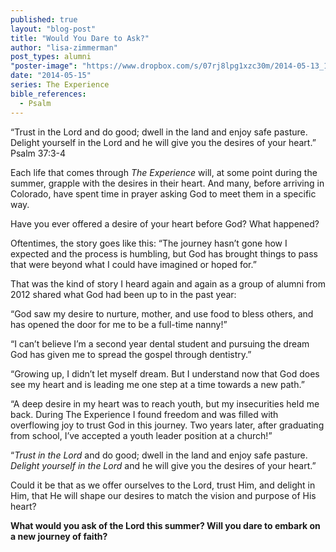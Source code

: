 ```yaml
---
published: true
layout: "blog-post"
title: "Would You Dare to Ask?"
author: "lisa-zimmerman"
post_types: alumni
"poster-image": "https://www.dropbox.com/s/07rj8lpg1xzc30m/2014-05-13_11.17.13_2.jpg"
date: "2014-05-15"
series: The Experience
bible_references: 
  - Psalm
---
```


“Trust in the Lord and do good; dwell in the land and enjoy safe pasture.  Delight yourself in the Lord and he will give you the desires of your heart.”
Psalm 37:3-4

Each life that comes through *The Experience* will, at some point during the summer, grapple with the desires in their heart.  And many, before arriving in Colorado, have spent time in prayer asking God to meet them in a specific way.

Have you ever offered a desire of your heart before God?  What happened?

Oftentimes, the story goes like this: “The journey hasn’t gone how I expected and the process is humbling, but God has brought things to pass that were beyond what I could have imagined or hoped for.”

That was the kind of story I heard again and again as a group of alumni from 2012 shared what God had been up to in the past year:

“God saw my desire to nurture, mother, and use food to bless others, and has 		opened the door for me to be a full-time nanny!”
    
“I can’t believe I’m a second year dental student and pursuing the dream God has 	given me to spread the gospel through dentistry.”
    
“Growing up, I didn’t let myself dream.  But I understand now that God does see 	my heart and is leading me one step at a time towards a new path.”  
    
“A deep desire in my heart was to reach youth, but my insecurities held me back.  	During The Experience I found freedom and was filled with overflowing joy to trust 	God in this journey.  Two years later, after graduating from school, I’ve accepted a youth leader position at a church!”

“*Trust in the Lord* and do good; dwell in the land and enjoy safe pasture.  *Delight yourself in the Lord* and he will give you the desires of your heart.”

Could it be that as we offer ourselves to the Lord, trust Him, and delight in Him, that He will shape our desires to match the vision and purpose of His heart?

**What would you ask of the Lord this summer?  Will you dare to embark on a new journey of faith?**
